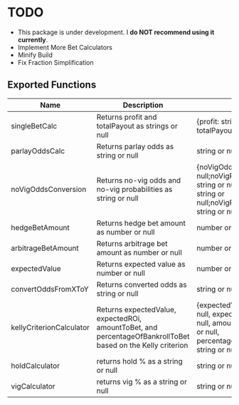 # TODO

- This package is under development. I **do NOT recommend using it currently**.
- Implement More Bet Calculators
- Minify Build
- Fix Fraction Simplification

## Exported Functions

| Name                     | Description                                                                                                 | Output                                                                                                                               |
| ------------------------ | ----------------------------------------------------------------------------------------------------------- | ------------------------------------------------------------------------------------------------------------------------------------ |
| singleBetCalc            | Returns profit and totalPayout as strings or null                                                           | {profit: string or null totalPayout: string or null;}                                                                                |
| parlayOddsCalc           | Returns parlay odds as string or null                                                                       | string or null                                                                                                                       |
| noVigOddsConversion      | Returns no-vig odds and no-vig probabilities as string or null                                              | {noVigOdds1: string or null;noVigProbability1: string or null;noVigOdds2: string or null;noVigProbability2: string or null;}         |
| hedgeBetAmount           | Returns hedge bet amount as number or null                                                                  | number or null                                                                                                                       |
| arbitrageBetAmount       | Returns arbitrage bet amount as number or null                                                              | number or null                                                                                                                       |
| expectedValue            | Returns expected value as number or null                                                                    | number or null                                                                                                                       |
| convertOddsFromXToY      | Returns converted odds as string or null                                                                    | string or null                                                                                                                       |
| kellyCriterionCalculator | Returns expectedValue, expectedROi, amountToBet, and percentageOfBankrollToBet based on the Kelly criterion | {expectedValue: number or null, expectedROI: string or null, amountToBet: number or null, percentageOfBankrollToBet: string or null} |
| holdCalculator           | returns hold % as a string or null                                                                          | string or null                                                                                                                       |
| vigCalculator            | returns vig % as a string or null                                                                           | string or null                                                                                                                       |
